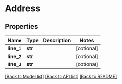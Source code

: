 # Address

## Properties
Name | Type | Description | Notes
------------ | ------------- | ------------- | -------------
**line_1** | **str** |  | [optional] 
**line_2** | **str** |  | [optional] 
**line_3** | **str** |  | [optional] 

[[Back to Model list]](../README.md#documentation-for-models) [[Back to API list]](../README.md#documentation-for-api-endpoints) [[Back to README]](../README.md)


